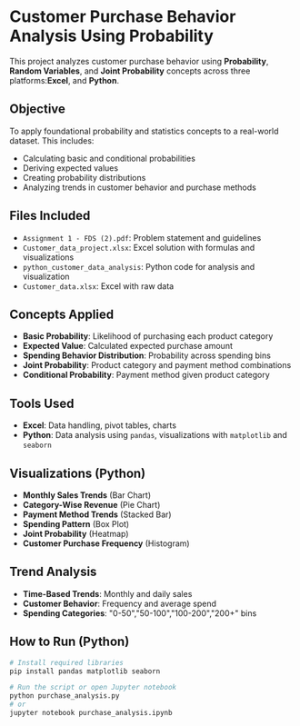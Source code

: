 # Customer Purchase Behavior Analysis Using Probability

This project analyzes customer purchase behavior using **Probability**, **Random Variables**, and **Joint Probability** concepts across three platforms:**Excel**, and **Python**.

## Objective

To apply foundational probability and statistics concepts to a real-world dataset. This includes:
- Calculating basic and conditional probabilities
- Deriving expected values
- Creating probability distributions
- Analyzing trends in customer behavior and purchase methods

## Files Included

- `Assignment 1 - FDS (2).pdf`: Problem statement and guidelines
- `Customer_data_project.xlsx`: Excel solution with formulas and visualizations
- `python_customer_data_analysis`: Python code for analysis and visualization
- `Customer_data.xlsx`: Excel with raw data

## Concepts Applied

- **Basic Probability**: Likelihood of purchasing each product category
- **Expected Value**: Calculated expected purchase amount
- **Spending Behavior Distribution**: Probability across spending bins
- **Joint Probability**: Product category and payment method combinations
- **Conditional Probability**: Payment method given product category


## Tools Used

- **Excel**: Data handling, pivot tables, charts
- **Python**: Data analysis using `pandas`, visualizations with `matplotlib` and `seaborn`


## Visualizations (Python)

- **Monthly Sales Trends** (Bar Chart)
- **Category-Wise Revenue** (Pie Chart)
- **Payment Method Trends** (Stacked Bar)
- **Spending Pattern** (Box Plot)
- **Joint Probability** (Heatmap)
- **Customer Purchase Frequency** (Histogram)


## Trend Analysis

- **Time-Based Trends**: Monthly and daily sales
- **Customer Behavior**: Frequency and average spend
- **Spending Categories**: "0-50","50-100","100-200","200+" bins


## How to Run (Python)

```bash
# Install required libraries
pip install pandas matplotlib seaborn

# Run the script or open Jupyter notebook
python purchase_analysis.py
# or
jupyter notebook purchase_analysis.ipynb
